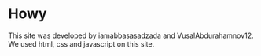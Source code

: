 # Howy
This site was developed by iamabbasasadzada and VusalAbdurahamnov12. We used html, css and javascript on this site.
